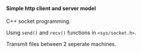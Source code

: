 #### Simple http client and server model

C++ socket programming.

Using `send()` and `recv()` functions in `<sys/socket.h>`.

Transmit files between 2 seperate machines. 
